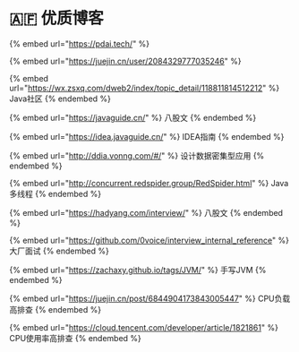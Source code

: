 # 🇦🇫 优质博客

{% embed url="https://pdai.tech/" %}

{% embed url="https://juejin.cn/user/2084329777035246" %}

{% embed url="https://wx.zsxq.com/dweb2/index/topic_detail/118811814512212" %}
Java社区
{% endembed %}

{% embed url="https://javaguide.cn/" %}
八股文
{% endembed %}

{% embed url="https://idea.javaguide.cn/" %}
IDEA指南
{% endembed %}

{% embed url="http://ddia.vonng.com/#/" %}
设计数据密集型应用
{% endembed %}

{% embed url="http://concurrent.redspider.group/RedSpider.html" %}
Java多线程
{% endembed %}

{% embed url="https://hadyang.com/interview/" %}
八股文
{% endembed %}

{% embed url="https://github.com/0voice/interview_internal_reference" %}
大厂面试
{% endembed %}

{% embed url="https://zachaxy.github.io/tags/JVM/" %}
手写JVM
{% endembed %}

{% embed url="https://juejin.cn/post/6844904173843005447" %}
CPU负载高排查
{% endembed %}

{% embed url="https://cloud.tencent.com/developer/article/1821861" %}
CPU使用率高排查
{% endembed %}
